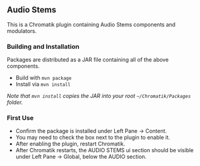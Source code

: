 ## Audio Stems

This is a Chromatik plugin containing Audio Stems components and modulators.

### Building and Installation

Packages are distributed as a JAR file containing all of the above components.

- Build with `mvn package`
- Install via `mvn install`

_Note that `mvn install` copies the JAR into your root `~/Chromatik/Packages` folder._

### First Use

- Confirm the package is installed under Left Pane -> Content.
- You may need to check the box next to the plugin to enable it.
- After enabling the plugin, restart Chromatik.
- After Chromatik restarts, the AUDIO STEMS ui section should be visible under Left Pane -> Global, below the AUDIO section.
